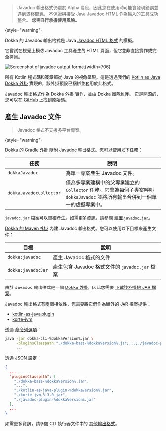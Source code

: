 [//]: # (title: Javadoc)

> Javadoc 輸出格式仍處於 Alpha 階段，因此您在使用時可能會發現錯誤並遇到遷移問題。
> 不保證與接受 Java Javadoc HTML 作為輸入的工具成功整合。
> **您需自行承擔使用風險。**
>
{style="warning"}

Dokka 的 Javadoc 輸出格式是 Java [Javadoc HTML 格式](https://docs.oracle.com/en/java/javase/19/docs/api/index.html) 的模擬。

它嘗試在視覺上模仿 Javadoc 工具產生的 HTML 頁面，但它並非直接實作或完全拷貝。

![Screenshot of javadoc output format](javadoc-format-example.png){width=706}

所有 Kotlin 程式碼和簽章都從 Java 的視角呈現。這是透過我們的 [Kotlin as Java Dokka 外掛](https://github.com/Kotlin/dokka/tree/%dokkaVersion%/dokka-subprojects/plugin-kotlin-as-java) 實現的，該外掛預設已捆綁並套用於此格式。

Javadoc 輸出格式作為 [Dokka 外掛](dokka-plugins.md) 實作，並由 Dokka 團隊維護。
它是開源的，您可以在 [GitHub](https://github.com/Kotlin/dokka/tree/%dokkaVersion%/dokka-subprojects/plugin-javadoc) 上找到原始碼。

## 產生 Javadoc 文件

> Javadoc 格式不支援多平台專案。
>
{style="warning"}

<tabs group="build-script">
<tab title="Gradle" group-key="kotlin">

[Dokka 的 Gradle 外掛](dokka-gradle.md) 隨附 Javadoc 輸出格式。您可以使用以下任務：

| **任務**                | **說明**                                                                                                                                                                                              |
|-------------------------|--------------------------------------------------------------------------------------------------------------------------------------------------------------------------------------------------------------|
| `dokkaJavadoc`          | 為單一專案產生 Javadoc 文件。                                                                                                                                                        |
| `dokkaJavadocCollector` | 僅為多專案建構中的父專案建立的 [`Collector`](dokka-gradle.md#collector-tasks) 任務。它會為每個子專案呼叫 `dokkaJavadoc` 並將所有輸出合併到一個單一的虛擬專案中。 |

`javadoc.jar` 檔案可以單獨產生。如需更多資訊，請參閱 [建置 `javadoc.jar`](dokka-gradle.md#build-javadoc-jar)。

</tab>
<tab title="Maven" group-key="groovy">

[Dokka 的 Maven 外掛](dokka-maven.md) 內建 Javadoc 輸出格式。您可以使用以下目標來產生文件：

| **目標**           | **說明**                                                              |
|--------------------|------------------------------------------------------------------------------|
| `dokka:javadoc`    | 產生 Javadoc 格式的文件                                    |
| `dokka:javadocJar` | 產生包含 Javadoc 格式文件的 `javadoc.jar` 檔案 |

</tab>
<tab title="CLI" group-key="cli">

由於 Javadoc 輸出格式是一個 [Dokka 外掛](dokka-plugins.md#apply-dokka-plugins)，因此您需要 [下載該外掛的 JAR 檔案](https://repo1.maven.org/maven2/org/jetbrains/dokka/javadoc-plugin/%dokkaVersion%/javadoc-plugin-%dokkaVersion%.jar)。

Javadoc 輸出格式有兩個相依性，您需要將它們作為額外的 JAR 檔案提供：

* [kotlin-as-java plugin](https://repo1.maven.org/maven2/org/jetbrains/dokka/kotlin-as-java-plugin/%dokkaVersion%/kotlin-as-java-plugin-%dokkaVersion%.jar)
* [korte-jvm](https://repo1.maven.org/maven2/com/soywiz/korlibs/korte/korte-jvm/3.3.0/korte-jvm-3.3.0.jar)

透過 [命令列選項](dokka-cli.md#run-with-command-line-options)：

```Bash
java -jar dokka-cli-%dokkaVersion%.jar \
     -pluginsClasspath "./dokka-base-%dokkaVersion%.jar;...;./javadoc-plugin-%dokkaVersion%.jar" \
     ...
```

透過 [JSON 設定](dokka-cli.md#run-with-json-configuration)：

```json
{
  ...
  "pluginsClasspath": [
    "./dokka-base-%dokkaVersion%.jar",
    "...",
    "./kotlin-as-java-plugin-%dokkaVersion%.jar",
    "./korte-jvm-3.3.0.jar",
    "./javadoc-plugin-%dokkaVersion%.jar"
  ],
  ...
}
```

如需更多資訊，請參閱 CLI 執行器文件中的 [其他輸出格式](dokka-cli.md#other-output-formats)。

</tab>
</tabs>